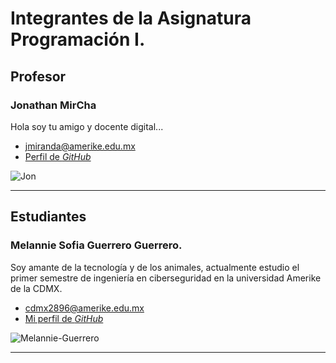 # Integrantes de la Asignatura Programación I.

## Profesor

### Jonathan MirCha

Hola soy tu amigo y docente digital...

- [jmiranda@amerike.edu.mx](jmiranda@amerike.edu.mx)
- [Perfil de _GitHub_](https://github.com/jonmircha)

![Jon](./img/jonmircha.jpg)

---

## Estudiantes

### Melannie Sofia Guerrero Guerrero.

Soy amante de la tecnología y de los animales, actualmente estudio el primer semestre de ingeniería en ciberseguridad en la universidad Amerike de la CDMX.

- [cdmx2896@amerike.edu.mx](cdmx2896@amerike.edu.mx)
- [Mi perfil de _GitHub_](https://github.com/s1ipm)

![Melannie-Guerrero](../amerike1ciber-Mel/img/melannie-gro.jpeg)

---